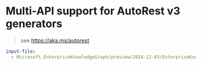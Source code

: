 # Multi-API support for AutoRest v3 generators

> see https://aka.ms/autorest

``` yaml $(enable-multi-api)
input-file:
  - Microsoft.EnterpriseKnowledgeGraph/preview/2018-12-03/EnterpriseKnowledgeGraphSwagger.json
```
